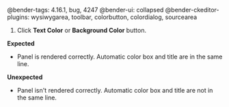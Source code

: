 @bender-tags: 4.16.1, bug, 4247
@bender-ui: collapsed 
@bender-ckeditor-plugins: wysiwygarea, toolbar, colorbutton, colordialog, sourcearea

1. Click **Text Color** or **Background Color** button.

**Expected**

* Panel is rendered correctly. Automatic color box and title are in the same line.

**Unexpected**

* Panel isn't rendered correctly. Automatic color box and title are not in the same line.